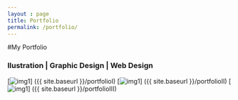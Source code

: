 ```yaml
---
layout : page
title: Portfolio
permalink: /portfolio/
---
```


#My Portfolio


###  Ilustration | Graphic Design | Web Design


[![img1](https://farm8.staticflickr.com/7408/16252338358_a6a758e0a9_m.jpg)] ({{ site.baseurl }}/portfolioI)
[![img1](https://farm8.staticflickr.com/7366/16252705060_40d7062ae7_m.jpg)] ({{ site.baseurl }}/portfolioII)
[![img1](https://farm9.staticflickr.com/8563/15820142073_dd0b3bb9b9_m.jpg)] ({{ site.baseurl }}/portfolioIII)
